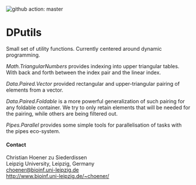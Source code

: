 ![github action: master](https://github.com/choener/DPutils/actions/workflows/action.yml/badge.svg)

# DPutils

Small set of utility functions. Currently centered around dynamic programming.

*Math.TriangularNumbers* provides indexing into upper triangular tables. With
back and forth between the index pair and the linear index.

*Data.Paired.Vector* provided rectangular and upper-triangular pairing of
elements from a vector.

*Data.Paired.Foldable* is a more powerful generalization of such pairing for
any foldable container. We try to only retain elements that will be needed for
the pairing, while others are being filtered out.

*Pipes.Parallel* provides some simple tools for parallelisation of tasks with
the pipes eco-system.

#### Contact

Christian Hoener zu Siederdissen  
Leipzig University, Leipzig, Germany  
choener@bioinf.uni-leipzig.de  
http://www.bioinf.uni-leipzig.de/~choener/  

